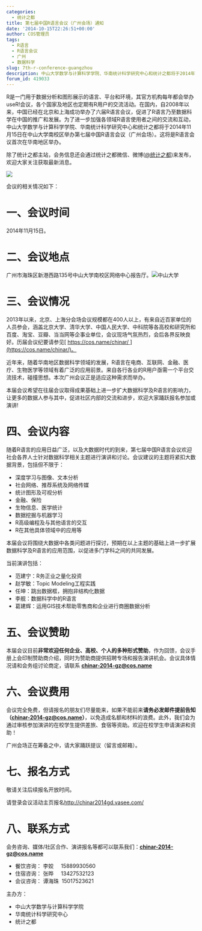 ```yaml
---
categories:
  - 统计之都
title: 第七届中国R语言会议（广州会场）通知
date: '2014-10-15T22:26:51+00:00'
author: COS管理员
tags:
  - R语言
  - R语言会议
  - 广州
  - 数据科学
slug: 7th-r-conference-guangzhou
description: 中山大学数学与计算科学学院、华南统计科学研究中心和统计之都将于2014年11月15日在中山大学南校区举办第七届中国R语言会议（广州会场）。这将是R语言会议首次在华南地区举办。
forum_id: 419033
---
```


R是一门用于数据分析和图形展示的语言、平台和环境，其官方机构每年都会举办useR!会议，各个国家及地区也定期有R用户的交流活动。在国内，自2008年以来，中国已经在北京和上海成功举办了六届R语言会议，促进了R语言乃至数据科学在中国的推广和发展。为了进一步加强各领域R语言使用者之间的交流和互动，中山大学数学与计算科学学院、华南统计科学研究中心和统计之都将于2014年11月15日在中山大学南校区举办第七届中国R语言会议（广州会场）。这将是R语言会议首次在华南地区举办。

除了统计之都主站，会务信息还会通过统计之都微信、微博([@统计之都](http://weibo.com/cosname))来发布，欢迎大家关注获取最新消息。

![](https://uploads.cosx.org/2010/06/China-R-Logo.png)

会议的相关情况如下：

# 一、会议时间

2014年11月15日。

# 二、会议地点

广州市海珠区新港西路135号中山大学南校区网络中心报告厅。![中山大学](https://uploads.cosx.org/2014/10/中山大学.jpg)
 

# 三、会议情况

2013年以来，北京、上海分会场会议规模都在400人以上，有来自近百家单位的人员参会，涵盖北京大学、清华大学、中国人民大学、中科院等各高校和研究所和百度、淘宝、豆瓣、当当网等企事业单位，会议现场气氛热烈，会后各界反映良好。历届会议纪要请参见[ https://cos.name/chinar/ ](https://cos.name/chinar/)。

近年来，随着华南地区数据科学领域的发展，R语言在电商、互联网、金融、医疗、生物医学等领域有着广泛的应用前景。来自各行各业的R用户亟需一个平台交流技术，碰撞思想。本次广州会议正是适应这种需求而举办。

本届会议希望在往届会议取得成果基础上进一步扩大数据科学及R语言的影响力，让更多的数据人参与其中，促进社区内部的交流和进步，欢迎大家踊跃报名参加或演讲!

# 四、会议内容

随着R语言的应用日益广泛，以及大数据时代的到来，第七届中国R语言会议欢迎社会各界人士针对数据科学相关主题进行演讲和讨论。会议建议的主题将紧扣大数据背景，包括但不限于：

  * 深度学习与图像、文本分析
  * 社会网络、推荐系统及网络传媒
  * 统计图形及可视分析
  * 金融、保险
  * 生物信息、医学统计
  * 数据挖掘与机器学习
  * R高级编程及与其他语言的交互
  * R在其他具体领域中的应用等

本届会议将围绕大数据中各类问题进行探讨，预期在以上主题的基础上进一步扩展数据科学及R语言的应用范围，以促进多门学科之间的共同发展。

当前演讲包括：

  * 范建宁：R务正业之量化投资
  * 赵学敏：Topic Modeling工程实践
  * 任坤：跳出数据框，拥抱非结构化数据
  * 李舰：数据科学中的R语言
  * 葛建辉：运用GIS技术帮助零售商和企业进行商圈数据分析

# 五、会议赞助

本届会议目前**非常欢迎任何企业、高校、个人的多种形式赞助**，作为回馈，会议手册上会印制赞助商介绍，同时为赞助商提供招聘专场和报告演讲机会。会议具体情况请和会务组讨论商定，请联系 **chinar-2014-gz@cos.name**

# 六、会议费用

会议完全免费，但请报名的朋友们尽量能来，如果不能前来**请务必发邮件提前告知（****chinar-2014-gz@cos.name****）**，以免造成名额和材料的浪费。此外，我们会为通过审核参加演讲的在校学生提供差旅、食宿等资助。欢迎在校学生申请演讲和资助！

广州会场正在筹备之中，请大家踊跃提议（留言或邮箱）。

# 七、报名方式

敬请关注后续报名开放时间。

请登录会议活动主页报名<http://chinar2014gd.vasee.com/>

# 八、联系方式

会务咨询、媒体/社区合作、演讲报名等都可以联系我们：**chinar-2014-gz@cos.name**

  * 餐饮咨询： 李姣     15889930560
  * 住宿咨询： 张晔     13427532123
  * 会议咨询： 谭海珠  15017523621

主办方：

  * 中山大学数学与计算科学学院
  * 华南统计科学研究中心
  * 统计之都
